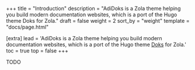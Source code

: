 +++
title = "Introduction"
description = "AdiDoks is a Zola theme helping you build modern documentation websites, which is a port of the Hugo theme Doks for Zola."
draft = false
weight = 2
sort_by = "weight"
template = "docs/page.html"

[extra]
lead = 'AdiDoks is a Zola theme helping you build modern documentation websites, which is a port of the Hugo theme <a href="https://github.com/h-enk/doks">Doks</a> for Zola.'
toc = true
top = false
+++

TODO